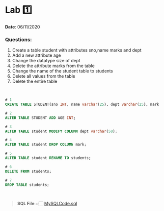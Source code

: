 # Lab 1️⃣
<b> Date</b>: 06/11/2020

### Questions:
1. Create a table student with attributes sno,name marks and dept
2. Add a new attribute age
3. Change the datatype size of dept
4. Delete the attribute marks from the table
5. Change the name of the student table to students
6. Delete all values from the table
7. Delete the entire table

<br>

```sql
# 1
CREATE TABLE STUDENT(sno INT, name varchar(25), dept varchar(25), mark varchar(25));

# 2
ALTER TABLE STUDENT ADD AGE INT;

# 3
ALTER TABLE student MODIFY COLUMN dept varchar(50);

# 4
ALTER TABLE student DROP COLUMN mark;

# 5
ALTER TABLE student RENAME TO students;

# 6
DELETE FROM students;

# 7
DROP TABLE students;
```
<br>

><b>SQL File</b> 👉🏻  [MySQLCode.sql](main.sql)
